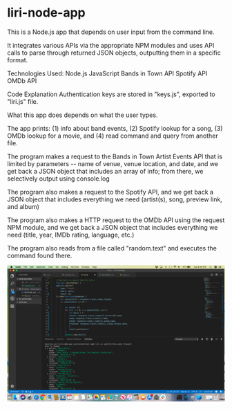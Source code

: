 # liri-node-app

This is a Node.js app that depends on user input from the command line.

It integrates various APIs via the appropriate NPM modules and uses API calls to parse through returned JSON objects, 
outputting them in a specific format.


Technologies Used:
Node.js
JavaScript
Bands in Town API 
Spotify API 
OMDb API 

Code Explanation
Authentication keys are stored in "keys.js", exported to "liri.js" file.

What this app does depends on what the user types. 

The app prints: (1) info about band events, (2) Spotify lookup for a song, (3) OMDb lookup for a movie, and (4) read command and query from another file.

The program makes a request to the Bands in Town Artist Events API that is limited by parameters -- name of venue, venue location, and date, and we get back a JSON object that includes an array of info; from there, we selectively output using console.log

The program also makes a request to the Spotify API, and we get back a JSON object that includes everything we need (artist(s), song, preview link, and album)

The program also makes a HTTP request to the OMDb API using the request NPM module, and we get back a JSON object that includes everything we need (title, year, IMDb rating, language, etc.)

The program also reads from a file called "random.text" and executes the command found there.

![SpotifyImage](images/spotify.png)